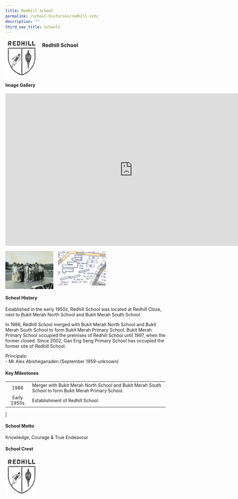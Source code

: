 ```yaml
---
title: Redhill School
permalink: /school-histories/redhill-sch/
description: ""
third_nav_title: Schools
---
```

<img align="left" style="width:20%;margin-right:15px;" src="/images/redhillsch1.png">

### **Redhill School**

<br clear="left">

#### **Image Gallery**
<iframe src="https://docs.google.com/presentation/d/e/2PACX-1vTouTMlohr-Vp30la3NVNMPjpcy_xWnTzyIba2YWeGs5uuSugdDix4MJ_3r97W9ng_gBrCj_xxf5qLJ/embed?start=false&amp;loop=true&amp;delayms=5000" frameborder="0" width="800" height="479" allowfullscreen="true"></iframe>

<p><a href="/images/redhillsch2.jpg">  
<img align="left" style="width:30%;margin-right:15px;" src="/images/redhillsch2.jpg">
</a></p>

<p><a href="/images/redhillsch3.jpg">  
<img align="left" style="width:30%;margin-right:15px;" src="/images/redhillsch3.jpg">
</a></p>

<br clear="left">

#### **School History**
Established in the early 1950s, Redhill School was located at Redhill Close, next to Bukit Merah North School and Bukit Merah South School.  
  
In 1986, Redhill School merged with Bukit Merah North School and Bukit Merah South School to form Bukit Merah Primary School. Bukit Merah Primary School occupied the premises of Redhill School until 1997, when the former closed. Since 2002, Gan Eng Seng Primary School has occupied the former site of Redhill School.  
  
Principals:<br>
\- Mr Alex Abisheganaden (September 1959-unknown) 

#### **Key Milestones**

|  |  |
|:---:|---|
| 1986 | Merger with Bukit Merah North School and Bukit Merah South School to form Bukit Merah Primary School. |
| Early 1950s | Establishment of Redhill School. |
|

#### **School Motto**
Knowledge, Courage &amp; True Endeavour

#### **School Crest**
<img align="left" style="width:20%;margin-right:15px;" src="/images/redhillsch1.png">


<br clear="left">

